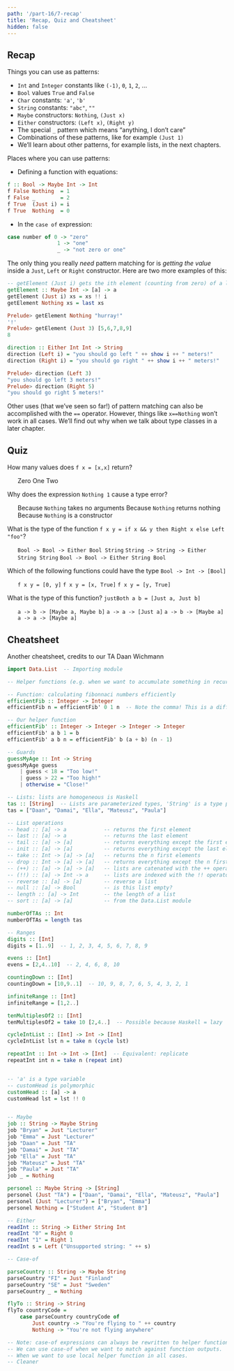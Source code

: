 ```yaml
---
path: '/part-16/7-recap'
title: 'Recap, Quiz and Cheatsheet'
hidden: false
---
```


Recap
---------

Things you can use as patterns:

*   `Int` and `Integer` constants like `(-1)`, `0`, `1`, `2`, …
*   `Bool` values `True` and `False`
*   `Char` constants: `'a'`, `'b'`
*   `String` constants: `"abc"`, `""`
*   `Maybe` constructors: `Nothing`, `(Just x)`
*   `Either` constructors: `(Left x)`, `(Right y)`
*   The special `_` pattern which means “anything, I don’t care”
*   Combinations of these patterns, like for example `(Just 1)`
*   We’ll learn about other patterns, for example lists, in the next chapters.

Places where you can use patterns:

*   Defining a function with equations:

```haskell
f :: Bool -> Maybe Int -> Int
f False Nothing  = 1
f False _        = 2
f True  (Just i) = i
f True  Nothing  = 0
```
*   In the `case of` expression:

```haskell
case number of 0 -> "zero"
                1 -> "one"
                _ -> "not zero or one"
```
The only thing you really _need_ pattern matching for is _getting the value_ inside a `Just`, `Left` or `Right` constructor. Here are two more examples of this:

```haskell
-- getElement (Just i) gets the ith element (counting from zero) of a list, getElement Nothing gets the last element
getElement :: Maybe Int -> [a] -> a
getElement (Just i) xs = xs !! i
getElement Nothing xs = last xs

Prelude> getElement Nothing "hurray!"
'!'
Prelude> getElement (Just 3) [5,6,7,8,9]
8

direction :: Either Int Int -> String
direction (Left i) = "you should go left " ++ show i ++ " meters!"
direction (Right i) = "you should go right " ++ show i ++ " meters!"

Prelude> direction (Left 3)
"you should go left 3 meters!"
Prelude> direction (Right 5)
"you should go right 5 meters!"
```

Other uses (that we’ve seen so far!) of pattern matching can also be accomplished with the `==` operator. However, things like `x==Nothing` won’t work in all cases. We’ll find out why when we talk about type classes in a later chapter.

Quiz
---------

How many values does `f x = [x,x]` return?



<ol className="quiz-list">
  <click-quiz>Zero</click-quiz>
  <click-quiz correct>One</click-quiz>
  <click-quiz>Two</click-quiz>
</ol>


Why does the expression `Nothing 1` cause a type error?


<ol className="quiz-list">
  <click-quiz correct>Because <code class="language-text">Nothing</code> takes no arguments</click-quiz>
  <click-quiz>Because <code class="language-text">Nothing</code> returns nothing</click-quiz>
  <click-quiz>Because <code class="language-text">Nothing</code> is a constructor
</click-quiz>
</ol>






What is the type of the function `f x y = if x && y then Right x else Left "foo"`?


<ol className="quiz-list">
  <click-quiz><code class="language-text">Bool -> Bool -> Either Bool String</code></click-quiz>
  <click-quiz><code class="language-text">String -> String -> Either String String</code></click-quiz>
  <click-quiz correct><code class="language-text">Bool -> Bool -> Either String Bool</code></click-quiz>
</ol>



Which of the following functions could have the type `Bool -> Int -> [Bool]`

<ol className="quiz-list">
  <click-quiz><code class="language-text">f x y = [0, y]</code></click-quiz>
  <click-quiz correct><code class="language-text">f x y = [x, True]</code></click-quiz>
  <click-quiz><code class="language-text">f x y = [y, True]</code></click-quiz>
</ol>


What is the type of this function? `justBoth a b = [Just a, Just b]`

<ol className="quiz-list">
  <click-quiz><code class="language-text">a -> b -> [Maybe a, Maybe b]</code></click-quiz>
  <click-quiz><code class="language-text">a -> a -> [Just a]</code></click-quiz>
  <click-quiz><code class="language-text">a -> b -> [Maybe a]</code></click-quiz>
  <click-quiz correct><code class="language-text">a -> a -> [Maybe a]</code></click-quiz>
</ol>



Cheatsheet
---------

Another cheatsheet, credits to our TA Daan Wichmann

```haskell
import Data.List  -- Importing module

-- Helper functions (e.g. when we want to accumulate something in recursion i.e. we need helper variables)

-- Function: calculating fibonnaci numbers efficiently
efficientFib :: Integer -> Integer
efficientFib n = efficientFib' 0 1 n  -- Note the comma! This is a different function: a helper function

-- Our helper function
efficientFib' :: Integer -> Integer -> Integer -> Integer
efficientFib' a b 1 = b
efficientFib' a b n = efficientFib' b (a + b) (n - 1)

-- Guards
guessMyAge :: Int -> String
guessMyAge guess
    | guess < 18 = "Too low!"
    | guess > 22 = "Too high!"
    | otherwise = "Close!"

-- Lists: lists are homogeneous is Haskell
tas :: [String]  -- Lists are parameterized types, 'String' is a type parameter here.
tas = ["Daan", "Damai", "Ella", "Mateusz", "Paula"]

-- List operations
-- head :: [a] -> a            -- returns the first element
-- last :: [a] -> a            -- returns the last element
-- tail :: [a] -> [a]          -- returns everything except the first element
-- init :: [a] -> [a]          -- returns everything except the last element
-- take :: Int -> [a] -> [a]   -- returns the n first elements
-- drop :: Int -> [a] -> [a]   -- returns everything except the n first elements
-- (++) :: [a] -> [a] -> [a]   -- lists are catenated with the ++ operator
-- (!!) :: [a] -> Int -> a     -- lists are indexed with the !! operator (starts at 0)
-- reverse :: [a] -> [a]       -- reverse a list
-- null :: [a] -> Bool         -- is this list empty?
-- length :: [a] -> Int        -- the length of a list
-- sort :: [a] -> [a]          -- from the Data.List module

numberOfTAs :: Int
numberOfTAs = length tas

-- Ranges
digits :: [Int]
digits = [1..9]  -- 1, 2, 3, 4, 5, 6, 7, 8, 9

evens :: [Int]
evens = [2,4..10]  -- 2, 4, 6, 8, 10

countingDown :: [Int]
countingDown = [10,9..1]  -- 10, 9, 8, 7, 6, 5, 4, 3, 2, 1

infiniteRange :: [Int]
infiniteRange = [1,2..]

tenMultiplesOf2 :: [Int]
tenMultiplesOf2 = take 10 [2,4..]  -- Possible because Haskell = lazy

cycleIntList :: [Int] -> Int -> [Int]
cycleIntList lst n = take n (cycle lst)

repeatInt :: Int -> Int -> [Int]  -- Equivalent: replicate
repeatInt int n = take n (repeat int)


-- 'a' is a type variable
-- customHead is polymorphic
customHead :: [a] -> a
customHead lst = lst !! 0


-- Maybe
job :: String -> Maybe String
job "Bryan" = Just "Lecturer"
job "Emma" = Just "Lecturer"
job "Daan" = Just "TA"
job "Damai" = Just "TA"
job "Ella" = Just "TA"
job "Mateusz" = Just "TA"
job "Paula" = Just "TA"
job _ = Nothing

personel :: Maybe String -> [String]
personel (Just "TA") = ["Daan", "Damai", "Ella", "Mateusz", "Paula"]
personel (Just "Lecturer") = ["Bryan", "Emma"]
personel Nothing = ["Student A", "Student B"]

-- Either
readInt :: String -> Either String Int
readInt "0" = Right 0
readInt "1" = Right 1
readInt s = Left ("Unsupported string: " ++ s)

-- Case-of

parseCountry :: String -> Maybe String
parseCountry "FI" = Just "Finland"
parseCountry "SE" = Just "Sweden"
parseCountry _ = Nothing

flyTo :: String -> String
flyTo countryCode =
    case parseCountry countryCode of
        Just country -> "You're flying to " ++ country
        Nothing -> "You're not flying anywhere"

-- Note: case-of expressions can always be rewritten to helper functions!
-- We can use case-of when we want to match against function outputs.
-- When we want to use local helper function in all cases.
-- Cleaner
```
